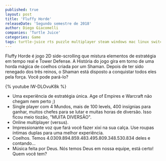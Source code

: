 ```yaml
---
published: true
layout: post
title: 'Fluffy Horde'
releaseDate: 'Segundo semestre de 2018'
author: Diego Giacomelli
companies: 'Turtle Juice'
categories: Game
tags: turtle-juice rts puzzle multiplayer steam windows mac linux switch press-release
---
```

Fluffy Horde é jogo 2D side-scrolling que mistura elementos de estratégia em tempo real e Tower Defense. A História do jogo gira em torno de uma horda mágica de coelhos criada por um Shaman. Depois de ter sido renegado dos três reinos, o Shaman está disposto a conquistar todos eles pela força. Você pode pará-lo?

{% youtube lW-DLOvuK8k %}

* Uma experiência de estratégia única. Age of Empires e Warcraft não chegam nem perto ;)
* Single player com 4 Mundos, mais de 100 levels, 400 insígnias para ganhar, muitos chefes para se lutar e muitas horas de diversão. Isso ficou meio tiozão, "MUITA DIVERSÃO".
* Online multiplayer (versus). 
* Impressionante voz que fará você fazer xixi na sua calça. Use roupas íntimas duplas para uma melhor experiência.
* Coelhos. Temos 4.0309.894.859.483.495.809.348.530.834 deles e contando...
* Música feita por Deus. Nós temos Deus em nossa equipe, está certo! Quem você tem?

